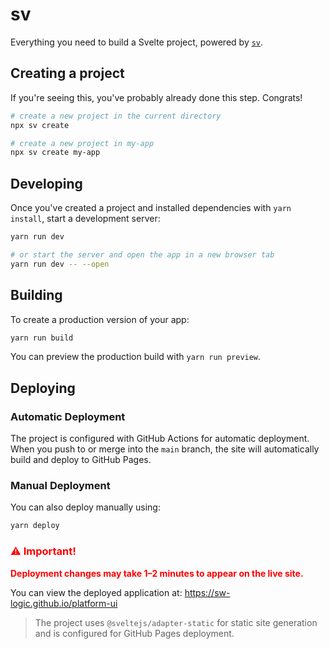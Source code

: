 # sv

Everything you need to build a Svelte project, powered by [`sv`](https://github.com/sveltejs/cli).

## Creating a project

If you're seeing this, you've probably already done this step. Congrats!

```bash
# create a new project in the current directory
npx sv create

# create a new project in my-app
npx sv create my-app
```

## Developing

Once you've created a project and installed dependencies with `yarn install`, start a development server:

```bash
yarn run dev

# or start the server and open the app in a new browser tab
yarn run dev -- --open
```

## Building

To create a production version of your app:

```bash
yarn run build
```

You can preview the production build with `yarn run preview`.

## Deploying

### Automatic Deployment
The project is configured with GitHub Actions for automatic deployment. When you push to or merge into the `main` branch, the site will automatically build and deploy to GitHub Pages.

### Manual Deployment
You can also deploy manually using:

```bash
yarn deploy
```

### <span style="color: red;">⚠️ Important!</span>
<span style="color: red;">**Deployment changes may take 1–2 minutes to appear on the live site.**</span>

You can view the deployed application at: https://sw-logic.github.io/platform-ui

> The project uses `@sveltejs/adapter-static` for static site generation and is configured for GitHub Pages deployment.
